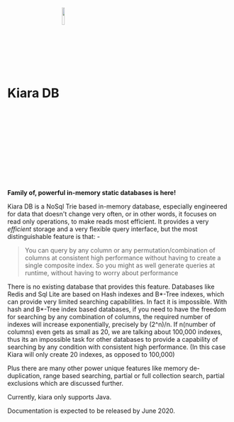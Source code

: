  # Kiara DB <img src="http://box5885.temp.domains/~kapoorla/wp-content/uploads/2020/03/54624690-AA61-4E27-8305-9234C6861A86.png" width="10%" align="center" />  

**Family of, powerful in-memory static databases is here!**

Kiara DB is a NoSql Trie based in-memory database, especially engineered for data that doesn't change very often, or in other words, it focuses on read only operations, to make reads most efficient.
 It provides a very *efficient* storage and a very flexible query interface, but the most distinguishable feature is that: - 
 

> You can query by any column or any permutation/combination of columns at consistent high performance without having to create a single composite index. So you might as well generate queries at runtime, without having to worry about performance

There is no existing database that provides this feature. Databases like Redis and Sql Lite are based on Hash indexes and B*-Tree indexes, which can provide very limited searching capabilities. In fact it is impossible. With hash and B*-Tree index based databases, if you need to have the freedom for searching by any combination of columns, the required number of indexes will increase exponentially, precisely by (2^n)/n. 
If n(number of columns) even gets as small as 20, we are talking about 100,000 indexes, thus its an impossible task for other databases to provide a capability of searching by any condition with consistent high performance. (In this case Kiara will only create 20 indexes, as opposed to 100,000)

Plus there are many other power unique features like memory de-duplication, range based searching,  partial or full collection search, partial exclusions which are discussed further.

Currently, kiara only supports Java.

Documentation is expected to be released by June 2020.
